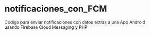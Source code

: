 # notificaciones_con_FCM
Código para enviar notificaciones con datos extras a una App Android usando Firebase Cloud Messaging y PHP
